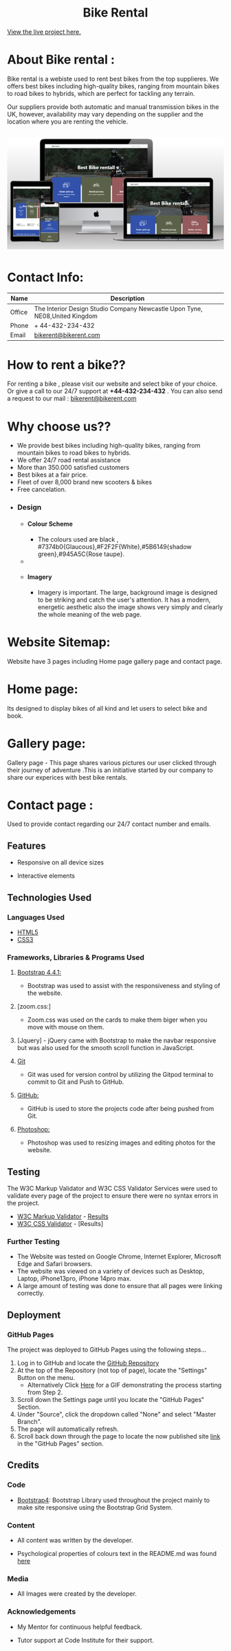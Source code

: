 
<h1 align="center">Bike Rental</h1>

[View the live project here.](https://codeinstitute.net)

# About Bike rental :

Bike rental is a webiste used to rent best bikes from the top supplieres. We offers best bikes  including high-quality bikes, ranging from mountain bikes to road bikes to hybrids, which are perfect for tackling any terrain.

Our suppliers provide both automatic and manual transmission bikes in the UK, however, availability may vary depending on the supplier and the location where you are renting the vehicle.

<h2 align="center"><img src="images/readme.screen.png"></h2>


# Contact Info:

| Name  | Description |
| ------------- | ------------- |
| Office | The Interior Design Studio Company Newcastle Upon Tyne, ​NE08,United Kingdom  |
| Phone  | + 44-432-234-432|
| Email | bikerent@bikerent.com|

# How to rent a bike??

For renting a bike , please visit our website and select bike of your choice. Or give a call to our 24/7 support at **+44-432-234-432** . 
You can also send a request to our mail : bikerent@bikerent.com

# Why choose us??

* We provide best bikes including high-quality bikes, ranging from mountain bikes to road bikes to hybrids.
* We offer 24/7 road rental assistance
* More than 350.000 satisfied customers
* Best bikes at a fair price.
* Fleet of over 8,000 brand new scooters & bikes
* Free cancelation.


-   ### Design
    -   #### Colour Scheme
        -   The  colours used are   black , #7374b0{Glaucous},#F2F2F{White},#5B6149{shadow green},#945A5C{Rose taupe}.
    -   
    -   #### Imagery
        -   Imagery is important. The large, background  image is designed to be striking and catch the user's attention. It has a modern, energetic aesthetic also the image shows very simply and clearly the whole meaning of the web page.

# Website Sitemap:

Website have 3 pages including Home page gallery page and contact page.
# Home page:

Its designed to display bikes of all kind and let users to select bike and book.

# Gallery page:

Gallery page - This page shares various pictures our user clicked through their journey of adventure .This is an initiative started by our company to share our experices with best bike rentals.

# Contact page :

Used to provide contact regarding our 24/7 contact number and emails.

## Features

-   Responsive on all device sizes

-   Interactive elements

## Technologies Used

### Languages Used

-   [HTML5](https://en.wikipedia.org/wiki/HTML5)
-   [CSS3](https://en.wikipedia.org/wiki/Cascading_Style_Sheets)

### Frameworks, Libraries & Programs Used

    
1. [Bootstrap 4.4.1:]( https://cdn.jsdelivr.net/npm/bootstrap-icons@1.10.3/font/bootstrap-icons.css)
    - Bootstrap was used to assist with the responsiveness and styling of the website.
2. [zoom.css:]
    - Zoom.css was used on the cards to make them biger when you move with mouse on them.

3. [Jquery]  - jQuery came with Bootstrap to make the navbar responsive but was also used for the smooth scroll function in JavaScript.
4. [Git](https://git-scm.com/)
    - Git was used for version control by utilizing the Gitpod terminal to commit to Git and Push to GitHub.
5. [GitHub:](https://github.com/)
    - GitHub is used to store the projects code after being pushed from Git.
6. [Photoshop:](https://www.adobe.com/ie/products/photoshop.html)
    - Photoshop was used to  resizing images and editing photos for the website.


## Testing

The W3C Markup Validator and W3C CSS Validator Services were used to validate every page of the project to ensure there were no syntax errors in the project.

-   [W3C Markup Validator](https://jigsaw.w3.org/css-validator/#validate_by_input) - [Results](https://github.com/)
-   [W3C CSS Validator](https://jigsaw.w3.org/css-validator/#validate_by_input) - [Results]


### Further Testing

-   The Website was tested on Google Chrome, Internet Explorer, Microsoft Edge and Safari browsers.
-   The website was viewed on a variety of devices such as Desktop, Laptop, iPhone13pro, iPhone 14pro max.
-   A large amount of testing was done to ensure that all pages were linking correctly.




## Deployment

### GitHub Pages

The project was deployed to GitHub Pages using the following steps...

1. Log in to GitHub and locate the [GitHub Repository](https://github.com/)
2. At the top of the Repository (not top of page), locate the "Settings" Button on the menu.
    - Alternatively Click [Here](https://raw.githubusercontent.com/) for a GIF demonstrating the process starting from Step 2.
3. Scroll down the Settings page until you locate the "GitHub Pages" Section.
4. Under "Source", click the dropdown called "None" and select "Master Branch".
5. The page will automatically refresh.
6. Scroll back down through the page to locate the now published site [link](https://github.com) in the "GitHub Pages" section.





## Credits

### Code



-   [Bootstrap4](https://getbootstrap.com/docs/4.4/getting-started/introduction/): Bootstrap Library used throughout the project mainly to make site responsive using the Bootstrap Grid System.



### Content

-   All content was written by the developer.

-   Psychological properties of colours text in the README.md was found [here](http://www.colour-affects.co.uk/psychological-properties-of-colours)

### Media

-   All Images were created by the developer.

### Acknowledgements

-   My Mentor for continuous helpful feedback.

-   Tutor support at Code Institute for their support.